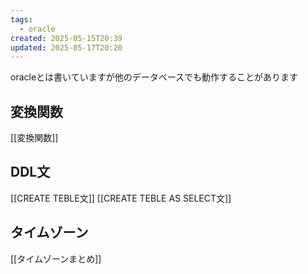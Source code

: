 ```yaml
---
tags:
  - oracle
created: 2025-05-15T20:39
updated: 2025-05-17T20:20
---
```

oracleとは書いていますが他のデータベースでも動作することがあります

## 変換関数

[[変換関数]]

## DDL文
[[CREATE TEBLE文]]
[[CREATE TEBLE AS SELECT文]]

## タイムゾーン
[[タイムゾーンまとめ]]
